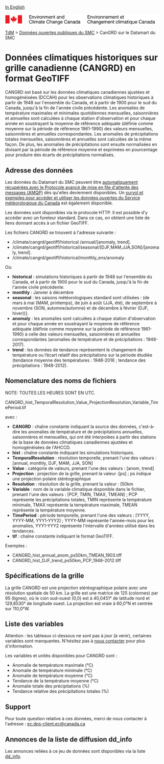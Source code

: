 [In English](readme_cangrd-datamart_en.md)


![ECCC logo](../../img_eccc-logo.png)


[TdM](../../readme_fr.md) > [Données ouvertes publiques du SMC](../readme_fr.md) > CanGRD sur le Datamart du SMC

# Données climatiques historiques sur grille canadienne (CANGRD) en format GeoTIFF

CANGRD est basé sur les données climatiques canadiennes ajustées et homogénéisées (DCCAH) pour les observations climatiques historiques à partir de 1948 sur l'ensemble du Canada, et à partir de 1900 pour le sud du Canada, jusqu'à la fin de l'année civile précédente. Les anomalies de température maximales et minimales quotidiennes mensuelles, saisonnières et annuelles sont calculées à chaque station d'observation et pour chaque année en soustrayant la moyenne de référence adéquate (définie comme moyenne sur la période de référence 1961-1990) des valeurs mensuelles, saisonnières et annuelles correspondantes. Les anomalies de précipitations totales mensuelles, saisonnières et annuelles sont calculées de la même façon. De plus, les anomalies de précipitations sont ensuite normalisées en divisant par la période de référence moyenne et exprimées en pourcentage pour produire des écarts de précipitations normalisés.

## Adresse des données 

Les données du Datamart du SMC peuvent être [automatiquement récupérées avec le Protocole avancé de mise en file d'attente des messages (AMQP)](../../msc-datamart/amqp_fr.md) dès qu'elles deviennent disponibles. Un [survol et exemples pour accéder et utiliser les données ouvertes du Service météorologique du Canada](../../usage-overview/readme_fr.md) est également disponible.

Les données sont disponibles via le protocole HTTP. Il est possible d’y accéder avec un fureteur standard. Dans ce cas, on obtient une liste de liens donnant accès à un fichier GeoTIFF.

Les fichiers CANGRD se trouvent à l'adresse suivante :

* /climate/cangrd/geotiff/historical /annual/[anomaly, trend].
* /climate/cangrd/geotiff/historical/seasonal/[DJF,MAM,JJA,SON]/[anomaly, trend].
* /climate/cangrd/geotiff/historical/monthly_ens/anomaly

Où:

* __historical__ : simulations historiques à partir de 1948 sur l'ensemble du Canada, et à partir de 1900 pour le sud du Canada, jusqu'à la fin de l'année civile précédente.
* __monthly__ : Janvier à décembre 
* __seasonal__ : les saisons météorologiques standard sont utilisées : (de mars à mai (MAM, printemps), de juin à août (JJA, été), de septembre à novembre (SON, automne/automne) et de décembre à février (DJF, hiver))].
* __anomaly__ : les anomalies sont calculées à chaque station d'observation et pour chaque année en soustrayant la moyenne de référence adéquate (définie comme moyenne sur la période de référence 1961-1990) à celle des valeurs mensuelles, saisonnières et annuelles correspondantes (anomalies de température et de précipitations : 1948-2017).
* __trend__ : les données de tendance représentent le changement de température ou l’écart relatif des précipitations sur la période étudiée (tendance moyenne des températures : 1948-2016 ; tendance des précipitations : 1948-2012).

## Nomenclature des noms de fichiers

NOTE: TOUTES LES HEURES SONT EN UTC.

CANGRD_hist_TemporalResolution_Value_ProjectionResolution_Variable_TimePeriod.tif

avec :

* __CANGRD__ : chaîne constante indiquant la source des données, c'est-à-dire les anomalies de température et de précipitations annuelles, saisonnières et mensuelles, qui ont été interpolées à partir des stations de la base de données climatiques canadiennes ajustées et homogénéisées de l'AHCCD.
* __hist__ : chaîne constante indiquant les simulations historiques.
* __TemporalResolution__ : résolution temporelle, prenant l'une des valeurs : [annual, monthly, DJF, MAM, JJA, SON]
* __Value__ : catégorie de valeurs, prenant l'une des valeurs :  [anom, trend]
* __Projection__ : projection de la grille, prenant la valeur :[ps] ; ps indique une projection polaire stéréographique
* __Resolution__ : résolution de la grille, prenant la valeur : [50km
* __Variable__ : nom de la variable climatique disponible dans le fichier, prenant l'une des valeurs : [PCP, TMIN, TMAX, TMEAN] ; PCP représente les précipitations totales, TMIN représente la température minimale, TMAX représente la température maximale, TMEAN représente la température moyenne.
* __TimePeriod__ : période temporelle, prenant l'une des valeurs : [YYYY, YYYY-MM, YYY1-YYY2] ; YYYY-MM représente l'année-mois pour les anomalies, YYY1-YYY2 représente l'intervalle d'années utilisé dans les tendances.
* __tif__ : chaîne constante indiquant le format GeoTIFF.

Exemples :

* CANGRD_hist_annual_anom_ps50km_TMEAN_1903.tiff
* CANGRD_hist_DJF_trend_ps50km_PCP_1948-2012.tiff

## Spécifications de la grille

La grille CANGRD est une projection stéréographique polaire avec une résolution spatiale de 50 km. La grille est une matrice de 125 (colonnes) par 95 (lignes), où le coin sud-ouest (0,0) est à 40,0451° de latitude nord et 129,8530° de longitude ouest. La projection est vraie à 60,0°N et centrée sur 110,0°W. 

## Liste des variables

Attention : les tableaux ci-dessous ne sont pas à jour (à venir), certaines variables sont manquantes. N'hésitez pas à [nous contacter](mailto:ec.dps-client.ec@canada.ca) pour plus d'information.

Les variables et unités disponibles pour CANGRD sont :

* Anomalie de température maximale (°C)
* Anomalie de température minimale (°C)
* Anomalie de température moyenne (°C)
* Tendance de la température moyenne (°C)
* Anomalie totale des précipitations (%)
* Tendance relative des précipitations totales (%)

## Support

Pour toute question relative à ces données, merci de nous contacter à l'adresse : ec.dps-client.ec@canada.ca

## Annonces de la liste de diffusion dd_info 

Les annonces reliées à ce jeu de données sont disponibles via la liste [dd_info](https://lists.ec.gc.ca/cgi-bin/mailman/listinfo/dd_info).



